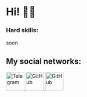 # Hi! 👋🏼 

### Hard skills:
soon
 
## My social networks:

<a href="https://t.me/kaprivalov">
   <img top="0" src="https://upload.wikimedia.org/wikipedia/commons/thumb/8/82/Telegram_logo.svg/1024px-Telegram_logo.svg.png?20220101141644)" width=50 height=50 alt="Telegram" target="_blank" margin-left="10px">
<a href="mailto:kaprivalov@mail.ru">
   <img top="0" src="https://upload.wikimedia.org/wikipedia/commons/4/4e/Mail_%28iOS%29.svg" width=50 height=50 alt="GitHub" target="_blank" margin-left="10px">
<a href="https://github.com/hellkirl">
   <img top="0" src="https://cdn-icons-png.flaticon.com/512/25/25231.png" width=50 height=50 alt="GitHub" target="_blank" margin-left="10px">
